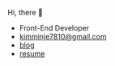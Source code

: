 Hi, there 👋

- Front-End Developer
- kimminje7810@gmail.com
- [blog](https://imb96.github.io)
- [resume](http://imb96.notion.site/7339b6aa7021447cbe48ceb78d851414?pvs=74)

<!--
**imb96/imb96** is a ✨ _special_ ✨ repository because its `README.md` (this file) appears on your GitHub profile.

Here are some ideas to get you started:

- 🔭 I’m currently working on ...
- 🌱 I’m currently learning ...
- 👯 I’m looking to collaborate on ...
- 🤔 I’m looking for help with ...
- 💬 Ask me about ...
- 📫 How to reach me: ...
- 😄 Pronouns: ...
- ⚡ Fun fact: ...
-->
